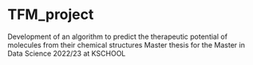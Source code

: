 # TFM_project
Development of an algorithm to predict the therapeutic potential of molecules from their chemical structures
Master thesis for the Master in Data Science 2022/23 at KSCHOOL
